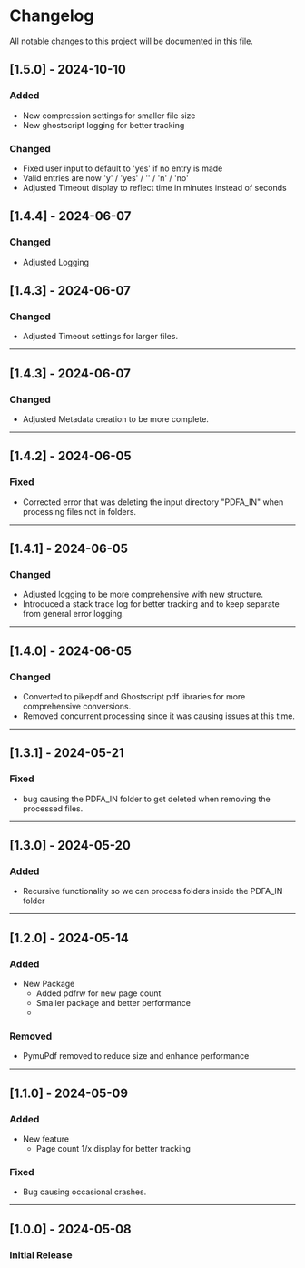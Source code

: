 # Changelog
All notable changes to this project will be documented in this file.

## [1.5.0] - 2024-10-10
### Added
  - New compression settings for smaller file size
  - New ghostscript logging for better tracking

### Changed
  - Fixed user input to default to 'yes' if no entry is made
  - Valid entries are now 'y' / 'yes' / '' / 'n' / 'no'
  - Adjusted Timeout display to reflect time in minutes instead of seconds

## [1.4.4] - 2024-06-07
### Changed
  - Adjusted Logging

## [1.4.3] - 2024-06-07
### Changed
  - Adjusted Timeout settings for larger files.

---

## [1.4.3] - 2024-06-07
### Changed
  - Adjusted Metadata creation to be more complete.

---

## [1.4.2] - 2024-06-05
### Fixed
  - Corrected error that was deleting the input directory "PDFA_IN" when processing files not in folders.

---

## [1.4.1] - 2024-06-05
### Changed
  - Adjusted logging to be more comprehensive with new structure.
  - Introduced a stack trace log for better tracking and to keep separate from general error logging.

---

## [1.4.0] - 2024-06-05
### Changed
  - Converted to pikepdf and Ghostscript pdf libraries for more comprehensive conversions.
  - Removed concurrent processing since it was causing issues at this time.

---

## [1.3.1] - 2024-05-21
### Fixed
  - bug causing the PDFA_IN folder to get deleted when removing the processed files.

---

## [1.3.0] - 2024-05-20
### Added
  - Recursive functionality so we can process folders inside the PDFA_IN folder

---

## [1.2.0] - 2024-05-14
### Added
  - New Package
    - Added pdfrw for new page count
    - Smaller package and better performance
    - 
### Removed
  - PymuPdf removed to reduce size and enhance performance

---

## [1.1.0] - 2024-05-09
### Added
- New feature
  - Page count 1/x display for better tracking

### Fixed
- Bug causing occasional crashes. 

---

## [1.0.0] - 2024-05-08
### Initial Release 
